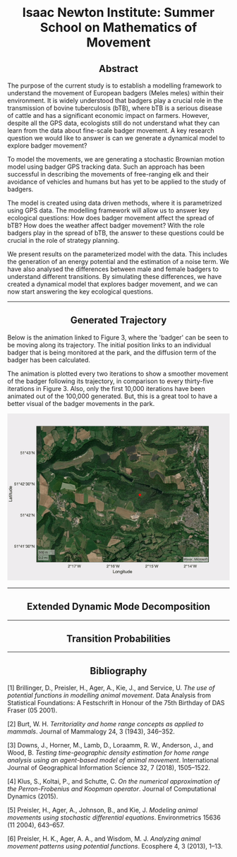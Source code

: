 &nbsp;

<h1 style="text-align: center;"> Isaac Newton Institute: Summer School on Mathematics of Movement  </h1>

<h2 style="text-align: center;"> Abstract </h2>

The purpose of the current study is to establish a modelling framework to understand the movement of European badgers (Meles meles) within their environment. It is widely understood that badgers play a crucial role in the transmission of bovine tuberculosis (bTB), where bTB is a serious disease of cattle and has a significant economic impact on farmers. However, despite all the GPS data, ecologists still do not understand what they can learn from the data about fine-scale badger movement. A key research question we would like to answer is can we generate a dynamical model to explore badger movement?

To model the movements, we are generating a stochastic Brownian motion model using badger GPS tracking data. Such an approach has been successful in describing the movements of free-ranging elk and their avoidance of vehicles and humans but has yet to be applied to the study of badgers. 

The model is created using data driven methods, where it is parametrized using GPS data. The modelling framework will allow us to answer key ecological questions: How does badger movement affect the spread of bTB? How does the weather affect badger movement? With the role badgers play in the spread of bTB, the answer to these questions could be crucial in the role of strategy planning.

We present results on the parameterized model with the data. This includes the generation of an energy potential and the estimation of a noise term. We have also analysed the differences between male and female badgers to understand different transitions. By simulating these differences, we have created a dynamical model that explores badger movement, and we can now start answering the key ecological questions.


---

<h2 style="text-align: center;"> Generated Trajectory </h2>

Below is the animation linked to Figure 3, where the 'badger' can be seen to be moving along its trajectory. The initial position links to an individual badger that is being monitored at the park, and the diffusion term of the badger has been calculated. 

The animation is plotted every two iterations to show a smoother movement of the badger following its trajectory, in comparison to every thirty-five iterations in Figure 3. Also, only the first 10,000 iterations have been animated out of the 100,000 generated. But, this is a great tool to have a better visual of the badger movements in the park.

<p align="center">
<img src="14M_10000.gif">
</p>

---
<h2 style="text-align: center;"> Extended Dynamic Mode Decomposition </h2>


___
<h2 style="text-align: center;"> Transition Probabilities </h2>


___

<h2 style="text-align: center;"> Bibliography </h2>

[1] Brillinger, D., Preisler, H., Ager, A., Kie, J., and Service, U. *The use of potential functions in modelling animal movement*. Data Analysis from Statistical Foundations: A Festschrift in Honour of the 75th Birthday of DAS Fraser (05 2001).

[2] Burt, W. H. *Territoriality and home range concepts as applied to mammals*. Journal of Mammalogy 24, 3 (1943),
346–352.

[3] Downs, J., Horner, M., Lamb, D., Loraamm, R. W., Anderson, J., and Wood, B. *Testing time-geographic density estimation for home range analysis using an agent-based model of animal movement*. International Journal of Geographical Information Science 32, 7 (2018), 1505–1522.

[4] Klus, S., Koltai, P., and Schutte, C. *On the numerical approximation of the Perron-Frobenius and Koopman operator*. Journal of Computational Dynamics (2015).

[5] Preisler, H., Ager, A., Johnson, B., and Kie, J. *Modeling animal movements using stochastic differential equations*. Environmetrics 15636 (11 2004), 643–657.

[6] Preisler, H. K., Ager, A. A., and Wisdom, M. J. *Analyzing animal movement patterns using potential functions*.
Ecosphere 4, 3 (2013), 1–13.
